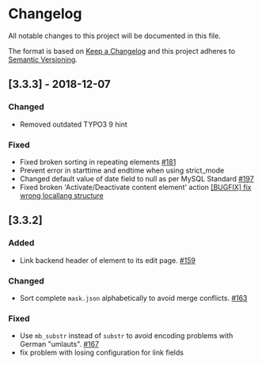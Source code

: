 # Changelog
All notable changes to this project will be documented in this file.

The format is based on [Keep a Changelog](http://keepachangelog.com/en/1.0.0/)
and this project adheres to [Semantic Versioning](http://semver.org/spec/v2.0.0.html).

## [3.3.3] - 2018-12-07

### Changed
- Removed outdated TYPO3 9 hint

### Fixed
- Fixed broken sorting in repeating elements [#181](https://github.com/Gernott/mask/pull/181)
- Prevent error in starttime and endtime when using strict_mode
- Changed default value of date field to null as per MySQL Standard [#197](https://github.com/Gernott/mask/pull/197)
- Fixed broken 'Activate/Deactivate content element' action [[BUGFIX] fix wrong locallang structure](https://github.com/Gernott/mask/commit/3701f2bdf698f7f2fb266a889ff41c8a255b7318)

## [3.3.2]

### Added
- Link backend header of element to its edit page. [#159](https://github.com/Gernott/mask/pull/159)

### Changed
- Sort complete `mask.json` alphabetically to avoid merge conflicts. [#163](https://github.com/Gernott/mask/pull/163)

### Fixed
- Use `mb_substr` instead of `substr` to avoid encoding problems with German "umlauts". [#167](https://github.com/Gernott/mask/pull/167)
- fix problem with losing configuration for link fields

